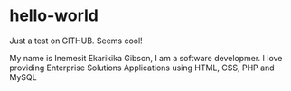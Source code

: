 # hello-world
Just a test on GITHUB. Seems cool!

My name is Inemesit Ekarikika Gibson, I am a software developmer. I love providing Enterprise Solutions Applications using HTML, CSS, PHP and MySQL
